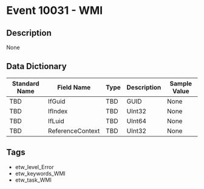 # Event 10031 - WMI

## Description
None

## Data Dictionary
|Standard Name|Field Name|Type|Description|Sample Value|
|---|---|---|---|---|
|TBD|IfGuid|TBD|GUID|None|None|
|TBD|IfIndex|TBD|UInt32|None|None|
|TBD|IfLuid|TBD|UInt64|None|None|
|TBD|ReferenceContext|TBD|UInt32|None|None|

## Tags
* etw_level_Error
* etw_keywords_WMI
* etw_task_WMI